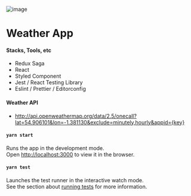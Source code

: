 ![image](https://user-images.githubusercontent.com/2501144/164290428-4e3918e1-7046-4fb7-837b-54a5e1653767.png)

# Weather  App

#### Stacks, Tools, etc
* Redux Saga
* React
* Styled Component
* Jest / React Testing Library
* Eslint / Prettier / Editorconfig


#### Weather API
* http://api.openweathermap.org/data/2.5/onecall?lat=54.906101&lon=-1.381130&exclude=minutely,hourly&appid={key}


#### `yarn start`

Runs the app in the development mode.\
Open [http://localhost:3000](http://localhost:3000) to view it in the browser.

#### `yarn test`

Launches the test runner in the interactive watch mode.\
See the section about [running tests](https://facebook.github.io/create-react-app/docs/running-tests) for more information.
